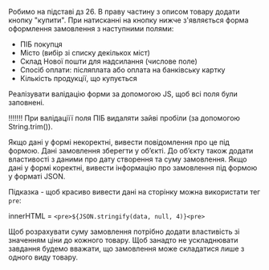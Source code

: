 Робимо на підставі дз 26.
В праву частину з описом товару додати кнопку "купити".
При натисканні на кнопку нижче з'являється форма оформлення замовлення з наступними полями:

- ПІБ покупця
- Місто (вибір зі списку декількох міст)
- Склад Нової пошти для надсилання (числове поле)
- Спосіб оплати: післяплата або оплата на банківську картку
- Кількість продукції, що купується

Реалізувати валідацію форми за допомогою JS, щоб всі поля були заповнені.

!!!!!!! При валідаціїї поля ПІБ видаляти зайві пробіли (за допомогою String.trim()).

Якщо дані у формі некоректні, вивести повідомлення про це під формою.
Дані замовлення зберегти у обʼєкті. До обʼєкту також додати властивості з даними про дату створення та суму замовлення.
Якщо дані у формі коректні, вивести інформацію про замовлення під формою у форматі JSON.

Підказка - щоб красиво вивести дані на сторінку можна використати тег `pre`:

innerHTML = `<pre>${JSON.stringify(data, null, 4)}<pre>`

Щоб розрахувати суму замовлення потрібно додати властивість зі значенням ціни до кожного товару.
Щоб занадто не ускладнювати завдання будемо вважати, що замовлення може складатися лише з одного виду товару.
